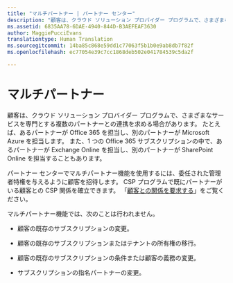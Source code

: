 ```yaml
---
title: "マルチパートナー | パートナー センター"
description: "顧客は、クラウド ソリューション プロバイダー プログラムで、さまざまなサービスを専門とする複数のパートナーとの連携を求める場合があります。"
ms.assetid: 6835AA78-6DAE-4940-844D-B3AEFEAF3630
author: MaggiePucciEvans
translationtype: Human Translation
ms.sourcegitcommit: 14ba85c868e59dd1c77063f5b1b0e9ab8db7f82f
ms.openlocfilehash: ec77054e39c7cc1868deb502e041784539c5da2f

---
```


# マルチパートナー


顧客は、クラウド ソリューション プロバイダー プログラムで、さまざまなサービスを専門とする複数のパートナーとの連携を求める場合があります。 たとえば、あるパートナーが Office 365 を担当し、別のパートナーが Microsoft Azure を担当します。 また、1 つの Office 365 サブスクリプションの中で、あるパートナーが Exchange Online を担当し、別のパートナーが SharePoint Online を担当することもあります。

パートナー センターでマルチパートナー機能を使用するには、委任された管理者特権を与えるように顧客を招待します。 CSP プログラムで既にパートナーがいる顧客との CSP 関係を確立できます。 「[顧客との関係を要求する](request-a-relationship-with-a-customer.md)」をご覧ください。

マルチパートナー機能では、次のことは行われません。

-   顧客の既存のサブスクリプションの変更。

-   顧客の既存のサブスクリプションまたはテナントの所有権の移行。

-   顧客の既存のサブスクリプションの条件または顧客の義務の変更。

-   サブスクリプションの指名パートナーの変更。

 

 






<!--HONumber=Nov16_HO4-->


